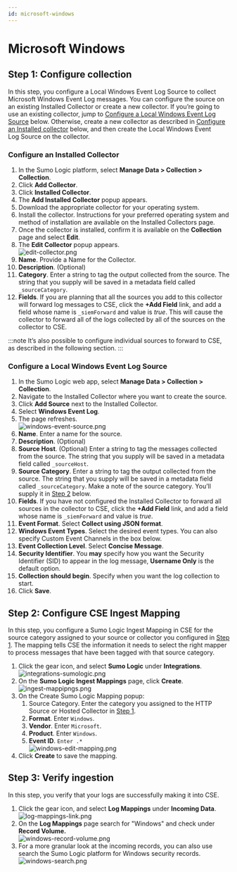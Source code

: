 ```yaml
---
id: microsoft-windows
---
```


# Microsoft Windows

## Step 1: Configure collection

In this step, you configure a Local Windows Event Log Source to collect Microsoft Windows Event Log messages. You can configure the source on an existing Installed Collector or create a new collector. If you’re going to use an existing collector, jump to [Configure a Local Windows Event Log Source](#configure-a-local-windows-event-log-source) below. Otherwise, create a new collector as described in [Configure an Installed collector](#configure-an-installed-collector) below, and then create the Local Windows Event Log Source on the collector.

### Configure an Installed Collector

1. In the Sumo Logic platform, select **Manage Data \> Collection \> Collection**.
1. Click **Add Collector**.
1. Click **Installed Collector**.
1. The **Add Installed Collector** popup appears.
1. Download the appropriate collector for your operating system.
1. Install the collector. Instructions for your preferred operating system and method of installation are available on the Installed Collectors page.
1. Once the collector is installed, confirm it is available on the **Collection** page and select **Edit**.
1. The **Edit Collector** popup appears.  
    ![edit-collector.png](/img/cloud-siem-enterprise/edit-collector.png)
1. **Name**. Provide a Name for the Collector.
1. **Description**. (Optional)
1. **Category**. Enter a string to tag the output collected from the source. The string that you supply will be saved in a metadata field called `_sourceCategory`. 
1. **Fields**. If you are planning that all the sources you add to this collector will forward log messages to CSE, click the **+Add Field** link, and add a field whose name is `_siemForward` and value is *true*. This will cause the collector to forward all of the logs collected by all of the sources on the collector to CSE.

:::note
It’s also possible to configure individual sources to forward to CSE, as described in the following section.
:::

### Configure a Local Windows Event Log Source

1. In the Sumo Logic web app, select **Manage Data \> Collection \> Collection**. 
1. Navigate to the Installed Collector where you want to create the source.
1. Click **Add Source** next to the Installed Collector.
1. Select **Windows Event Log**. 
1. The page refreshes.  
    ![windows-event-source.png](/img/cloud-siem-enterprise/windows-event-source.png)
1. **Name**. Enter a name for the source. 
1. **Description**. (Optional) 
1. **Source Host**. (Optional) Enter a string to tag the messages collected from the source. The string that you supply will be saved in a metadata field called `_sourceHost`.
1. **Source Category**. Enter a string to tag the output collected from the source. The string that you supply will be saved in a metadata field called `_sourceCategory`. Make a note of the source category. You’ll supply it in [Step 2](#step-2-configure-cse-ingest-mapping) below.
1. **Fields**. If you have not configured the Installed Collector to forward all sources in the collector to CSE, click the **+Add Field** link, and add a field whose name is `_siemForward` and value is *true*.
1. **Event Format**. Select **Collect using JSON format**.
1. **Windows Event Types**. Select the desired event types. You can  also specify Custom Event Channels in the box below.
1. **Event Collection Level**. Select **Concise Message**.
1. **Security Identifier**. You **may** specify how you want the Security Identifier (SID) to appear in the log message, **Username Only** is the default option.
1. **Collection should begin**. Specify when you want the log collection to start.
1. Click **Save**.

## Step 2: Configure CSE Ingest Mapping

In this step, you configure a Sumo Logic Ingest Mapping in CSE for the source category assigned to your source or collector you configured in [Step 1](#step-1-configure-collection). The mapping tells CSE the information it needs to select the right mapper to process messages that have been tagged with that source category. 

1. Click the gear icon, and select **Sumo Logic** under **Integrations**.  
    ![integrations-sumologic.png](/img/cloud-siem-enterprise/integrations-sumologic.png)
1. On the **Sumo Logic Ingest Mappings** page, click **Create**.  
    ![ingest-mappipngs.png](/img/cloud-siem-enterprise/ingest-mappipngs.png)
1. On the Create Sumo Logic Mapping popup:
    1. Source Category. Enter the category you assigned to the HTTP Source or Hosted Collector in [Step 1](#step-1-configure-collection). 
    1. **Format**. Enter `Windows`.
    1. **Vendor**. Enter `Microsoft`.
    1. **Product**. Enter `Windows`.
    1. **Event ID**. `Enter .*`  
        ![windows-edit-mapping.png](/img/cloud-siem-enterprise/windows-edit-mapping.png)
1. Click **Create** to save the mapping.

## Step 3: Verify ingestion

In this step, you verify that your logs are successfully making it into CSE. 

1. Click the gear icon, and select **Log Mappings** under **Incoming Data**.  
    ![log-mappings-link.png](/img/cloud-siem-enterprise/log-mappings-link.png)
1. On the **Log Mappings** page search for "Windows" and check under **Record Volume.**   
    ![windows-record-volume.png](/img/cloud-siem-enterprise/windows-record-volume.png)
1. For a more granular look at the incoming records, you can also use search the Sumo Logic platform for Windows security records.  
    ![windows-search.png](/img/cloud-siem-enterprise/windows-search.png)

